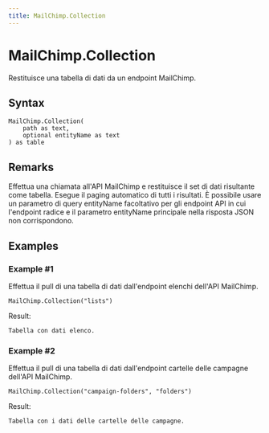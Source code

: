 ```yaml
---
title: MailChimp.Collection
---
```


# MailChimp.Collection


Restituisce una tabella di dati da un endpoint MailChimp.


## Syntax

```powerquery
MailChimp.Collection(
    path as text,
    optional entityName as text
) as table
```


## Remarks

Effettua una chiamata all'API MailChimp e restituisce il set di dati risultante come tabella. Esegue il paging automatico di tutti i risultati. È possibile usare un parametro di query entityName facoltativo per gli endpoint API in cui l'endpoint radice e il parametro entityName principale nella risposta JSON non corrispondono.


## Examples

### Example #1 
Effettua il pull di una tabella di dati dall&#39;endpoint elenchi dell&#39;API MailChimp.
```powerquery
MailChimp.Collection("lists")
```

Result: 
```powerquery
Tabella con dati elenco.
```


### Example #2 
Effettua il pull di una tabella di dati dall&#39;endpoint cartelle delle campagne dell&#39;API MailChimp.
```powerquery
MailChimp.Collection("campaign-folders", "folders")
```

Result: 
```powerquery
Tabella con i dati delle cartelle delle campagne.
```



